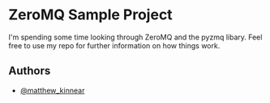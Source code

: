 
# ZeroMQ Sample Project

I'm spending some time looking through ZeroMQ and the pyzmq libary.
Feel free to use my repo for further information on how things work.


## Authors

- [@matthew_kinnear](https://www.github.com/matthew_kinnear)


